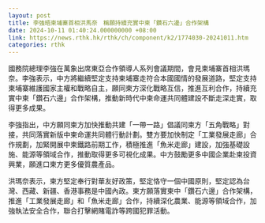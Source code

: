```yaml
---
layout: post
title: 李強晤柬埔寨首相洪馬奈　稱願持續充實中柬「鑽石六邊」合作架構
date: 2024-10-11 01:40:24.000000000 +08:00
link: https://news.rthk.hk/rthk/ch/component/k2/1774030-20241011.htm
categories: rthk
---
```


國務院總理李強在萬象出席東亞合作領導人系列會議期間，會見柬埔寨首相洪瑪奈。李強表示，中方將繼續堅定支持柬埔寨走符合本國國情的發展道路，堅定支持柬埔寨維護國家主權和戰略自主，願同柬方深化戰略互信，推進互利合作，持續充實中柬「鑽石六邊」合作架構，推動新時代中柬命運共同體建設不斷走深走實，取得更多成果。

李強指出，中方願同柬方加快推動共建「一帶一路」倡議同柬方「五角戰略」對接，共同落實新版中柬命運共同體行動計劃。雙方要加快制定「工業發展走廊」合作規劃，加緊開展中柬鐵路前期工作，積極推進「魚米走廊」建設，加強基礎設施、能源等領域合作，推動取得更多可視化成果。中方鼓勵更多中國企業赴柬投資興業，願進口柬方更多優質農產品。

洪瑪奈表示，柬方堅定奉行對華友好政策，堅定恪守一個中國原則，堅定認為台灣、西藏、新疆、香港事務是中國內政。柬方願落實柬中「鑽石六邊」合作架構，推進「工業發展走廊」和「魚米走廊」合作，持續深化農業、能源等領域合作，加強執法安全合作，聯合打擊網賭電詐等跨國犯罪活動。
